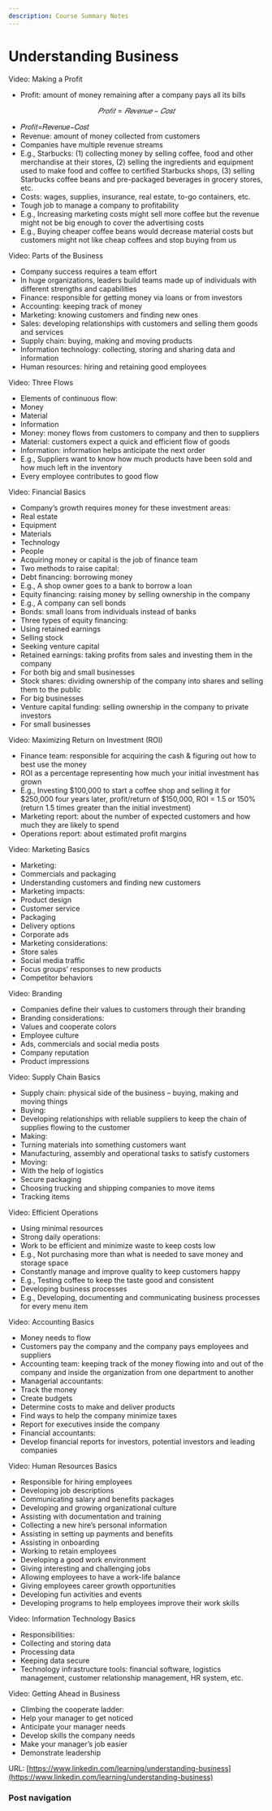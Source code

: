```yaml
---
description: Course Summary Notes
---
```


# Understanding Business

Video: Making a Profit

* Profit: amount of money remaining after a company pays all its bills

$$
𝑃𝑟𝑜𝑓𝑖𝑡=𝑅𝑒𝑣𝑒𝑛𝑢𝑒−𝐶𝑜𝑠𝑡
$$

* 𝑃𝑟𝑜𝑓𝑖𝑡=𝑅𝑒𝑣𝑒𝑛𝑢𝑒−𝐶𝑜𝑠𝑡
* Revenue: amount of money collected from customers
* Companies have multiple revenue streams
* E.g., Starbucks: (1) collecting money by selling coffee, food and other merchandise at their stores, (2) selling the ingredients and equipment used to make food and coffee to certified Starbucks shops, (3) selling Starbucks coffee beans and pre-packaged beverages in grocery stores, etc.
* Costs: wages, supplies, insurance, real estate, to-go containers, etc.
* Tough job to manage a company to profitability
* E.g., Increasing marketing costs might sell more coffee but the revenue might not be big enough to cover the advertising costs
* E.g., Buying cheaper coffee beans would decrease material costs but customers might not like cheap coffees and stop buying from us



Video: Parts of the Business

* Company success requires a team effort
* In huge organizations, leaders build teams made up of individuals with different strengths and capabilities
* Finance: responsible for getting money via loans or from investors
* Accounting: keeping track of money
* Marketing: knowing customers and finding new ones
* Sales: developing relationships with customers and selling them goods and services
* Supply chain: buying, making and moving products
* Information technology: collecting, storing and sharing data and information
* Human resources: hiring and retaining good employees



Video: Three Flows

* Elements of continuous flow:
* Money
* Material
* Information
* Money: money flows from customers to company and then to suppliers
* Material: customers expect a quick and efficient flow of goods
* Information: information helps anticipate the next order
* E.g., Suppliers want to know how much products have been sold and how much left in the inventory
* Every employee contributes to good flow



Video: Financial Basics

* Company’s growth requires money for these investment areas:
* Real estate
* Equipment
* Materials
* Technology
* People
* Acquiring money or capital is the job of finance team
* Two methods to raise capital:
* Debt financing: borrowing money
* E.g., A shop owner goes to a bank to borrow a loan
* Equity financing: raising money by selling ownership in the company
* E.g., A company can sell bonds
* Bonds: small loans from individuals instead of banks
* Three types of equity financing:
* Using retained earnings
* Selling stock
* Seeking venture capital
* Retained earnings: taking profits from sales and investing them in the company
* For both big and small businesses
* Stock shares: dividing ownership of the company into shares and selling them to the public
* For big businesses
* Venture capital funding: selling ownership in the company to private investors
* For small businesses



Video: Maximizing Return on Investment (ROI)

* Finance team: responsible for acquiring the cash & figuring out how to best use the money
* ROI as a percentage representing how much your initial investment has grown
* E.g., Investing $100,000 to start a coffee shop and selling it for $250,000 four years later, profit/return of $150,000, ROI = 1.5 or 150% (return 1.5 times greater than the initial investment)
* Marketing report: about the number of expected customers and how much they are likely to spend
* Operations report: about estimated profit margins



Video: Marketing Basics

* Marketing:
* Commercials and packaging
* Understanding customers and finding new customers
* Marketing impacts:
* Product design
* Customer service
* Packaging
* Delivery options
* Corporate ads
* Marketing considerations:
* Store sales
* Social media traffic
* Focus groups’ responses to new products
* Competitor behaviors



Video: Branding

* Companies define their values to customers through their branding
* Branding considerations:
* Values and cooperate colors
* Employee culture
* Ads, commercials and social media posts
* Company reputation
* Product impressions



Video: Supply Chain Basics

* Supply chain: physical side of the business – buying, making and moving things
* Buying:
* Developing relationships with reliable suppliers to keep the chain of supplies flowing to the customer
* Making:
* Turning materials into something customers want
* Manufacturing, assembly and operational tasks to satisfy customers
* Moving:
* With the help of logistics
* Secure packaging
* Choosing trucking and shipping companies to move items
* Tracking items



Video: Efficient Operations

* Using minimal resources
* Strong daily operations:
* Work to be efficient and minimize waste to keep costs low
* E.g., Not purchasing more than what is needed to save money and storage space
* Constantly manage and improve quality to keep customers happy
* E.g., Testing coffee to keep the taste good and consistent
* Developing business processes
* E.g., Developing, documenting and communicating business processes for every menu item



Video: Accounting Basics

* Money needs to flow
* Customers pay the company and the company pays employees and suppliers
* Accounting team: keeping track of the money flowing into and out of the company and inside the organization from one department to another
* Managerial accountants:
* Track the money
* Create budgets
* Determine costs to make and deliver products
* Find ways to help the company minimize taxes
* Report for executives inside the company
* Financial accountants:
* Develop financial reports for investors, potential investors and leading companies



Video: Human Resources Basics

* Responsible for hiring employees
* Developing job descriptions
* Communicating salary and benefits packages
* Developing and growing organizational culture
* Assisting with documentation and training
* Collecting a new hire’s personal information
* Assisting in setting up payments and benefits
* Assisting in onboarding
* Working to retain employees
* Developing a good work environment
* Giving interesting and challenging jobs
* Allowing employees to have a work-life balance
* Giving employees career growth opportunities
* Developing fun activities and events
* Developing programs to help employees improve their work skills



Video: Information Technology Basics

* Responsibilities:
* Collecting and storing data
* Processing data
* Keeping data secure
* Technology infrastructure tools: financial software, logistics management, customer relationship management, HR system, etc.



Video: Getting Ahead in Business

* Climbing the cooperate ladder:
* Help your manager to get noticed
* Anticipate your manager needs
* Develop skills the company needs
* Make your manager’s job easier
* Demonstrate leadership







URL: [https://www.linkedin.com/learning/understanding-business](https://www.linkedin.com/learning/understanding-business)

### Post navigation
